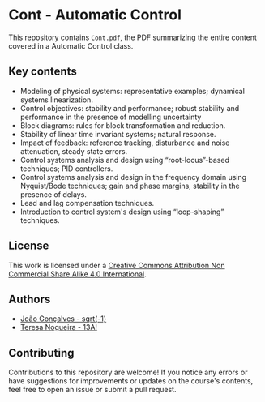 # Cont - Automatic Control

This repository contains `Cont.pdf`, the PDF summarizing the entire content covered in a Automatic Control class.

## Key contents
 
- Modeling of physical systems: representative examples; dynamical systems linearization. 
- Control objectives: stability and performance; robust stability and performance in the presence of modelling uncertainty 
- Block diagrams: rules for block transformation and reduction. 
- Stability of linear time invariant systems; natural response. 
- Impact of feedback: reference tracking, disturbance and noise attenuation, steady state errors. 
- Control systems analysis and design using “root-locus”-based techniques; PID controllers. 
- Control systems analysis and design in the frequency domain using Nyquist/Bode techniques; gain and phase margins, stability in the presence of delays. 
- Lead and lag compensation techniques. 
- Introduction to control system's design using “loop-shaping” techniques. 

## License

This work is licensed under a [Creative Commons Attribution Non Commercial Share Alike 4.0 International][cc-by-nc-sa].

[cc-by-nc-sa]: https://creativecommons.org/licenses/by-nc-sa/4.0/legalcode

## Authors

- [João Gonçalves - sqrt(-1)](https://github.com/eusouojoao)
- [Teresa Nogueira - 13A!](https://github.com/FrolickingAsteroid)

## Contributing

Contributions to this repository are welcome! If you notice any errors or have suggestions for improvements or updates on the course's contents, feel free to open an issue or submit a pull request.
